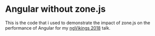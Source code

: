 # Angular without zone.js

This is the code that i used to demonstrate the impact of zone.js on the performance of Angular for my [ngVikings 2018](https://youtu.be/u8B96WsIuB8) talk. 


